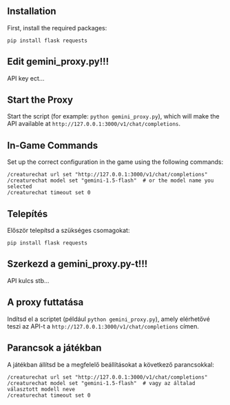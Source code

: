 ## Installation

First, install the required packages:

```
pip install flask requests
```
## Edit gemini_proxy.py!!!

API key ect...

## Start the Proxy

Start the script (for example: `python gemini_proxy.py`), which will make the API available at `http://127.0.0.1:3000/v1/chat/completions`.

## In-Game Commands

Set up the correct configuration in the game using the following commands:

```
/creaturechat url set "http://127.0.0.1:3000/v1/chat/completions"
/creaturechat model set "gemini-1.5-flash"  # or the model name you selected
/creaturechat timeout set 0
```

## Telepítés

Először telepítsd a szükséges csomagokat:

```
pip install flask requests
```

## Szerkezd a gemini_proxy.py-t!!!

API kulcs stb...

## A proxy futtatása

Indítsd el a scriptet (például `python gemini_proxy.py`), amely elérhetővé teszi az API-t a `http://127.0.0.1:3000/v1/chat/completions` címen.

## Parancsok a játékban

A játékban állítsd be a megfelelő beállításokat a következő parancsokkal:

```
/creaturechat url set "http://127.0.0.1:3000/v1/chat/completions"
/creaturechat model set "gemini-1.5-flash"  # vagy az általad választott modell neve
/creaturechat timeout set 0
```
